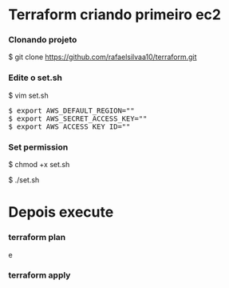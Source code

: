 # Terraform criando primeiro ec2

### Clonando projeto
$ git clone https://github.com/rafaelsilvaa10/terraform.git

### Edite o set.sh

$ vim set.sh

<pre>
$ export AWS_DEFAULT_REGION=""
$ export AWS_SECRET_ACCESS_KEY=""
$ export AWS_ACCESS_KEY_ID=""
</pre>

### Set permission

$ chmod +x set.sh

$ ./set.sh


# Depois execute

### terraform plan

e 

### terraform apply

